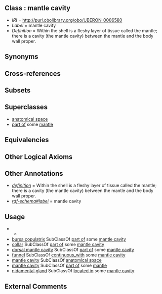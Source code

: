 
## Class : mantle cavity

 * *IRI* = http://purl.obolibrary.org/obo/UBERON_0006580
 * *Label* = mantle cavity
 * *Definition* = Within the shell is a fleshy layer of tissue called the mantle; there is a cavity (the mantle cavity) between the mantle and the body wall proper.

## Synonyms


## Cross-references


## Subsets


## Superclasses

 * [anatomical space](../../UBERON/64/UBERON_0000464.md)
 * [part of](../../BFO/50/BFO_0000050.md) some [mantle](../../UBERON/75/UBERON_0006575.md)

## Equivalencies


## Other Logical Axioms


## Other Annotations

 * *[definition](../../IAO/15/IAO_0000115.md)* = Within the shell is a fleshy layer of tissue called the mantle; there is a cavity (the mantle cavity) between the mantle and the body wall proper.
 * *[rdf-schema#label](../../el/rdf-schema#label.md)* = mantle cavity

## Usage

 * -
 * [bursa copulatrix](../../CEPH/44/CEPH_0000044.md) SubClassOf [part of](../../BFO/50/BFO_0000050.md) some [mantle cavity](../../UBERON/80/UBERON_0006580.md)
 * [collar](../../CEPH/68/CEPH_0000068.md) SubClassOf [part of](../../BFO/50/BFO_0000050.md) some [mantle cavity](../../UBERON/80/UBERON_0006580.md)
 * [dorsal mantle cavity](../../CEPH/93/CEPH_0000093.md) SubClassOf [part of](../../BFO/50/BFO_0000050.md) some [mantle cavity](../../UBERON/80/UBERON_0006580.md)
 * [funnel](../../CEPH/16/CEPH_0000116.md) SubClassOf [continuous_with](../../ceph#continuous/th/ceph#continuous_with.md) some [mantle cavity](../../UBERON/80/UBERON_0006580.md)
 * [mantle cavity](../../UBERON/80/UBERON_0006580.md) SubClassOf [anatomical space](../../UBERON/64/UBERON_0000464.md)
 * [mantle cavity](../../UBERON/80/UBERON_0006580.md) SubClassOf [part of](../../BFO/50/BFO_0000050.md) some [mantle](../../UBERON/75/UBERON_0006575.md)
 * [nidamental gland](../../CEPH/75/CEPH_0000175.md) SubClassOf [located in](../../RO/25/RO_0001025.md) some [mantle cavity](../../UBERON/80/UBERON_0006580.md)

## External Comments

